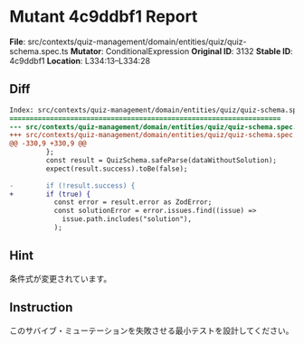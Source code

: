# Mutant 4c9ddbf1 Report

**File**: src/contexts/quiz-management/domain/entities/quiz/quiz-schema.spec.ts
**Mutator**: ConditionalExpression
**Original ID**: 3132
**Stable ID**: 4c9ddbf1
**Location**: L334:13–L334:28

## Diff

```diff
Index: src/contexts/quiz-management/domain/entities/quiz/quiz-schema.spec.ts
===================================================================
--- src/contexts/quiz-management/domain/entities/quiz/quiz-schema.spec.ts	original
+++ src/contexts/quiz-management/domain/entities/quiz/quiz-schema.spec.ts	mutated #3132
@@ -330,9 +330,9 @@
         };
         const result = QuizSchema.safeParse(dataWithoutSolution);
         expect(result.success).toBe(false);
 
-        if (!result.success) {
+        if (true) {
           const error = result.error as ZodError;
           const solutionError = error.issues.find((issue) =>
             issue.path.includes("solution"),
           );
```

## Hint

条件式が変更されています。

## Instruction

このサバイブ・ミューテーションを失敗させる最小テストを設計してください。
